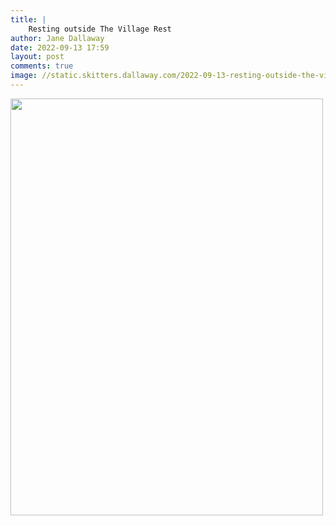 ```yaml
---
title: |
    Resting outside The Village Rest
author: Jane Dallaway
date: 2022-09-13 17:59
layout: post
comments: true
image: //static.skitters.dallaway.com/2022-09-13-resting-outside-the-village-rest-fullsize-0.jpeg
---
```


<a href="//static.skitters.dallaway.com/2022-09-13-resting-outside-the-village-rest-fullsize-0.jpeg"><img src="//static.skitters.dallaway.com/2022-09-13-resting-outside-the-village-rest-thumb-0.jpeg" width="500" height="667"></a>



